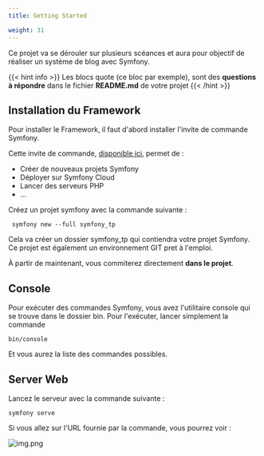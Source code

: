 ```yaml
---
title: Getting Started

weight: 31
---
```


Ce projet va se dérouler sur plusieurs scéances et aura pour objectif de réaliser un système de blog avec Symfony. 

{{< hint info >}}
Les blocs quote (ce bloc par exemple), sont des **questions à répondre** dans le fichier **README.md** de votre projet
{{< /hint >}}

## Installation du Framework

Pour installer le Framework, il faut d'abord installer l'invite de commande Symfony.

Cette invite de commande, [disponible ici](https://symfony.com/download), permet de : 
- Créer de nouveaux projets Symfony
- Déployer sur Symfony Cloud
- Lancer des serveurs PHP
- ...

Créez un projet symfony avec la commande suivante : 

```
 symfony new --full symfony_tp
```

Cela va créer un dossier symfony_tp qui contiendra votre projet Symfony. Ce projet est également un environnement GIT pret à l'emploi.

À partir de maintenant, vous commiterez directement **dans le projet**.


## Console

Pour exécuter des commandes Symfony, vous avez l'utilitaire console qui se trouve dans le dossier bin. Pour l'exécuter, lancer simplement la commande 
```
bin/console
```
Et vous aurez la liste des commandes possibles. 

## Server Web
Lancez le serveur avec la commande suivante : 
```
symfony serve
```
Si vous allez sur l'URL fournie par la commande, vous pourrez voir :

![img.png](../img.png)


